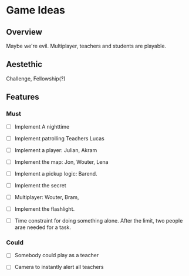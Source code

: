 # Game Ideas

## Overview

Maybe we're evil.
Multiplayer, teachers and students are playable.

## Aestethic

Challenge, Fellowship(?)

## Features

### Must 
- [ ] Implement A nighttime
- [ ] Implement patrolling Teachers
Lucas
- [ ] Implement a player: Julian, Akram
- [ ] Implement the map: Jon, Wouter, Lena
- [ ] Implement a pickup logic: Barend.
- [ ] Implement the secret

- [ ] Multiplayer: Wouter, Bram,
- [ ] Implement the flashlight.
- [ ] Time constraint for doing something alone. After the limit, two people arae needed for a task.

### Could

- [ ] Somebody could play as a teacher
- [ ] Camera to instantly alert all teachers


